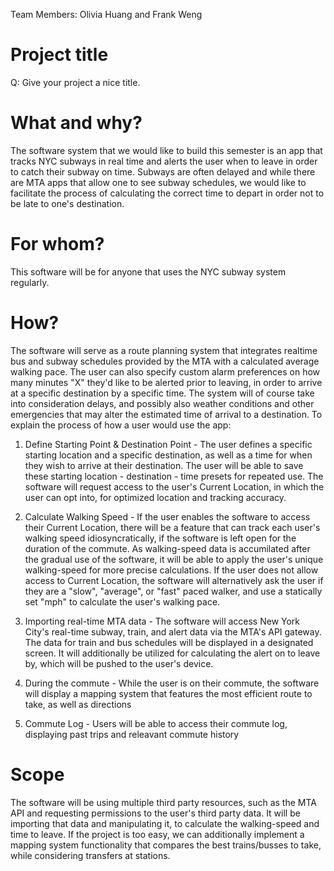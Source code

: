 Team Members: Olivia Huang and Frank Weng

# Project title
Q: Give your project a nice title.

# What and why?
The software system that we would like to build this semester is an app that tracks NYC subways in real time and alerts the user when to leave in order to catch their subway on time. Subways are often delayed and while there are MTA apps that allow one to see subway schedules, we would like to facilitate the process of calculating the correct time to depart in order not to be late to one's destination.

# For whom?
This software will be for anyone that uses the NYC subway system regularly.

# How?
The software will serve as a route planning system that integrates realtime bus and subway schedules provided by the MTA with a calculated average walking pace. The user can also specify custom alarm preferences on how many minutes "X" they'd like to be alerted prior to leaving, in order to arrive at a specific destination by a specific time. The system will of course take into consideration delays, and possibly also weather conditions and other emergencies that may alter the estimated time of arrival to a destination. To explain the process of how a user would use the app:

1) Define Starting Point & Destination Point - The user defines a specific starting location and a specific destination, as well as a time for when they wish to arrive at their destination. The user will be able to save these starting location - destination - time presets for repeated use. The software will request access to the user's Current Location, in which the user can opt into, for optimized location and tracking accuracy. 

2) Calculate Walking Speed - If the user enables the software to access their Current Location, there will be a feature that can track each user's walking speed idiosyncratically, if the software is left open for the duration of the commute. As walking-speed data is accumilated after the gradual use of the software, it will be able to apply the user's unique walking-speed for more precise calculations. If the user does not allow access to Current Location, the software will alternatively ask the user if they are a "slow", "average", or "fast" paced walker, and use a statically set "mph" to calculate the user's walking pace. 

3) Importing real-time MTA data - The software will access New York City's real-time subway, train, and alert data via the MTA's API gateway. The data for train and bus schedules will be displayed in a designated screen. It will additionally be utilized for calculating the alert on to leave by, which will be pushed to the user's device.

4) During the commute - While the user is on their commute, the software will display a mapping system that features the most efficient route to take, as well as directions

5) Commute Log - Users will be able to access their commute log, displaying past trips and releavant commute history

# Scope
The software will be using multiple third party resources, such as the MTA API and requesting permissions to the user's third party data. It will be importing that data and manipulating it, to calculate the walking-speed and time to leave. If the project is too easy, we can additionally implement a mapping system functionality that compares the best trains/busses to take, while considering transfers at stations. 
